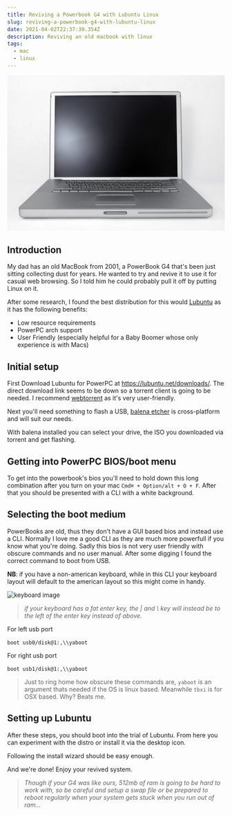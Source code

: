 ```yaml
---
title: Reviving a Powerbook G4 with Lubuntu Linux
slug: reviving-a-powerbook-g4-with-lubuntu-linux
date: 2021-04-02T22:37:39.354Z
description: Reviving an old macbook with linux
tags:
  - mac
  - linux
---
```

![](powerbook_redjar.jpg)

## Introduction

My dad has an old MacBook from 2001, a PowerBook G4 that's been just sitting collecting dust for years. He wanted to try and revive it to use it for casual web browsing. So I told him he could probably pull it off by putting Linux on it.

After some research, I found the best distribution for this would [Lubuntu](https://lubuntu.net/) as it has the following benefits:

* Low resource requirements
* PowerPC arch support
* User Friendly (especially helpful for a Baby Boomer whose only experience is with Macs)

## Initial setup

First Download Lubuntu for PowerPC at <https://lubuntu.net/downloads/>. The direct download link seems to be down so a torrent client is going to be needed. I recommend [webtorrent](http://webtorrent.io) as it's very user-friendly.

Next you'll need something to flash a USB, [balena etcher](https://www.balena.io/etcher/) is cross-platform and will suit our needs.

With balena installed you can select your drive, the ISO you downloaded via torrent and get flashing.

## Getting into PowerPC BIOS/boot menu

To get into the powerbook's bios you'll need to hold down this long combination after you turn on your mac `Cmd⌘ + Option/alt + O + F`.
After that you should be presented with a CLI with a white background.

## Selecting the boot medium

PowerBooks are old, thus they don't have a GUI based bios and instead use a CLI. Normally I love me a good CLI as they are much more powerfull if you know what you're doing. Sadly this bios is not very user friendly with obscure commands and no user manual. After some digging I found the correct command to boot from USB.

**NB**: if you have a non-american keyboard, while in this CLI your keyboard layout
will default to the american layout so this might come in handy.

![keyboard image](https://upload.wikimedia.org/wikipedia/commons/thumb/5/51/KB_United_States-NoAltGr.svg/400px-KB_United_States-NoAltGr.svg.png)

> *if your keyboard has a fat enter key, the | and \ key will instead be to the left of the enter key instead of above.*

For left usb port

```
boot usb0/disk@1:,\\yaboot
```

For right usb port

```
boot usb1/disk@1:,\\yaboot
```

> Just to ring home how obscure these commands are, `yaboot` is an argument thats needed if the OS is linux based. Meanwhile `tbxi` is for OSX based. Why? Beats me.

## Setting up Lubuntu

After these steps, you should boot into the trial of Lubuntu. From here you can experiment with the distro or install it via the desktop icon.

Following the install wizard should be easy enough.

And we're done! Enjoy your revived system.

> *Though if your G4 was like ours, 512mb of ram is going to be hard to work with, so be careful and setup a swap file or be prepared to reboot regularly when your system gets stuck when you run out of ram...*